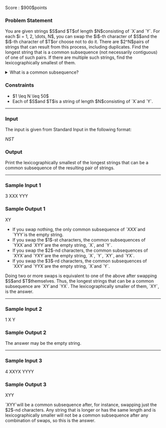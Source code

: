 
<div>

<span>

<span>

<p>
Score : $900$points
</p>

<div>

<section>

### **Problem Statement**

<p>
You are given strings $S$and $T$of length $N$consisting of `X`and `Y`.
For each $i = 1, 2, \dots, N$, you can swap the $i$-th character of $S$and the $i$-th character of $T$or choose not to do it.
There are $2^N$pairs of strings that can result from this process, including duplicates. Find the longest string that is a common subsequence (not necessarily contiguous) of one of such pairs.
If there are multiple such strings, find the lexicographically smallest of them.
</p>

<details>

<summary>
What is a common subsequence?
</summary>
A 
<b>
subsequence
</b>
of string $S$is a string obtained by deleting zero or more characters from $S$and concatenating the remaining characters without changing the order.
A 
<b>
common subsequence
</b>
of strings $S$and $T$is a string that is a subsequence of both $S$and $T$.
(See also Sample Output 1.)

</details>

</section>

</div>

<div>

<section>

### **Constraints**

<ul>

<li>
$1 \leq N \leq 50$
</li>

<li>
Each of $S$and $T$is a string of length $N$consisting of `X`and `Y`.
</li>

</ul>

</section>

</div>

---

<div>

<div>

<section>

### **Input**

<p>
The input is given from Standard Input in the following format:
</p>

<div>

$N$$S$$T$
</div>

</section>

</div>

<div>

<section>

### **Output**

<p>
Print the lexicographically smallest of the longest strings that can be a common subsequence of the resulting pair of strings.
</p>

</section>

</div>

</div>

---

<div>

<section>

### **Sample Input 1**

<div>

3
XXX
YYY

</div>

</section>

</div>

<div>

<section>

### **Sample Output 1**

<div>

XY

</div>

<ul>

<li>
If you swap nothing, the only common subsequence of `XXX`and `YYY`is the empty string.
</li>

<li>
If you swap the $1$-st characters, the common subsequences of `YXX`and `XYY`are the empty string, `X`, and `Y`.
</li>

<li>
If you swap the $2$-nd characters, the common subsequences of `XYX`and `YXY`are the empty string, `X`, `Y`, `XY`, and `YX`.
</li>

<li>
If you swap the $3$-rd characters, the common subsequences of `XXY`and `YYX`are the empty string, `X`and `Y`.
</li>

</ul>

<p>
Doing two or more swaps is equivalent to one of the above after swapping $S$and $T$themselves.
Thus, the longest strings that can be a common subsequence are `XY`and `YX`. The lexicographically smaller of them, `XY`, is the answer.
</p>

</section>

</div>

---

<div>

<section>

### **Sample Input 2**

<div>

1
X
Y

</div>

</section>

</div>

<div>

<section>

### **Sample Output 2**

<div>


</div>

<p>
The answer may be the empty string.
</p>

</section>

</div>

---

<div>

<section>

### **Sample Input 3**

<div>

4
XXYX
YYYY

</div>

</section>

</div>

<div>

<section>

### **Sample Output 3**

<div>

XYY

</div>

<p>
`XYY`will be a common subsequence after, for instance, swapping just the $2$-nd characters.
Any string that is longer or has the same length and is lexicographically smaller will not be a common subsequence after any combination of swaps, so this is the answer.
</p>

</section>

</div>

</span>

</span>

</div>
